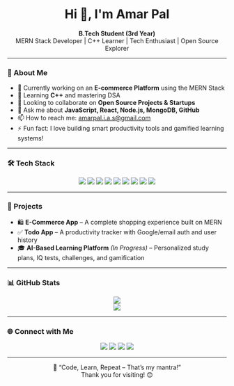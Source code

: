 <h1 align="center">Hi 👋, I'm Amar Pal</h1>

<p align="center">
  <b>B.Tech Student (3rd Year)</b><br>
  MERN Stack Developer | C++ Learner | Tech Enthusiast | Open Source Explorer
</p>

---

### 🧠 About Me

- 🔭 Currently working on an **E-commerce Platform** using the MERN Stack  
- 🌱 Learning **C++** and mastering DSA  
- 👯 Looking to collaborate on **Open Source Projects & Startups**  
- 💬 Ask me about **JavaScript, React, Node.js, MongoDB, GitHub**  
- 📫 How to reach me: [amarpal.i.a.s@gmail.com](mailto:amarpal.i.a.s@gmail.com)  
- ⚡ Fun fact: I love building smart productivity tools and gamified learning systems!

---

### 🛠️ Tech Stack

<div align="center">
  <img src="https://img.shields.io/badge/-JavaScript-F7DF1E?logo=javascript&logoColor=black&style=flat-square" />
  <img src="https://img.shields.io/badge/-React-61DAFB?logo=react&logoColor=black&style=flat-square" />
  <img src="https://img.shields.io/badge/-Node.js-339933?logo=node.js&logoColor=white&style=flat-square" />
  <img src="https://img.shields.io/badge/-Express-black?logo=express&logoColor=white&style=flat-square" />
  <img src="https://img.shields.io/badge/-MongoDB-47A248?logo=mongodb&logoColor=white&style=flat-square" />
  <img src="https://img.shields.io/badge/-C++-00599C?logo=c%2b%2b&logoColor=white&style=flat-square" />
  <img src="https://img.shields.io/badge/-Tailwind_CSS-38B2AC?logo=tailwind-css&logoColor=white&style=flat-square" />
  <img src="https://img.shields.io/badge/-Git-F05032?logo=git&logoColor=white&style=flat-square" />
  <img src="https://img.shields.io/badge/-Postman-FF6C37?logo=postman&logoColor=white&style=flat-square" />
</div>

---

### 🚀 Projects

- 🛍️ **E-Commerce App** – A complete shopping experience built on MERN  
- ✅ **Todo App** – A productivity tracker with Google/email auth and user history  
- 🎓 **AI-Based Learning Platform** *(In Progress)* – Personalized study plans, IQ tests, challenges, and gamification

---

### 📊 GitHub Stats

<p align="center">
  <img src="https://github-readme-stats.vercel.app/api?username=ITSAMARHERE&show_icons=true&theme=tokyonight" />
  <br />
  <img src="https://github-readme-stats.vercel.app/api/top-langs/?username=ITSAMARHERE&layout=compact&theme=tokyonight" />
</p>

---

### 🌐 Connect with Me

<p align="center">
  <a href="mailto:amarpal.i.a.s@gmail.com"><img src="https://img.shields.io/badge/Gmail-D14836?style=for-the-badge&logo=gmail&logoColor=white"></a>
  <a href="https://www.linkedin.com/in/amar-pal-a945ba250/"><img src="https://img.shields.io/badge/LinkedIn-0077B5?style=for-the-badge&logo=linkedin&logoColor=white"></a>
  <a href="https://github.com/ITSAMARHERE"><img src="https://img.shields.io/badge/GitHub-181717?style=for-the-badge&logo=github&logoColor=white"></a>
  <a href="https://www.instagram.com/its.amarhere/?hl=en"><img src="https://img.shields.io/badge/Instagram-E4405F?style=for-the-badge&logo=instagram&logoColor=white"></a>
</p>

---

<p align="center">
  💬 “Code, Learn, Repeat – That’s my mantra!”<br>
  Thank you for visiting! 😊
</p>
